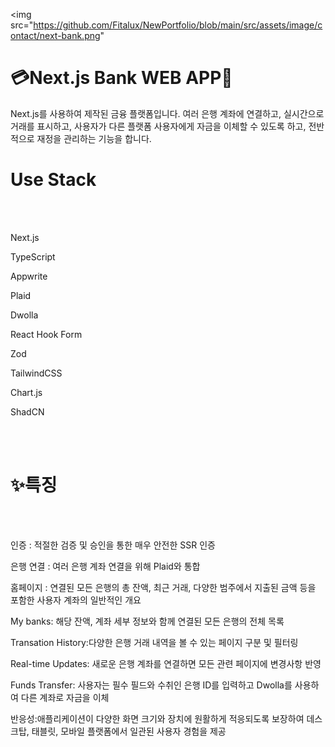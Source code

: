 <img src="https://github.com/Fitalux/NewPortfolio/blob/main/src/assets/image/contact/next-bank.png" 

<h1>💳Next.js Bank WEB APP🏧</h1>
<span>
  Next.js를 사용하여 제작된 금융 플랫폼입니다.
여러 은행 계좌에 연결하고, 실시간으로 거래를 표시하고, 사용자가 다른 플랫폼 사용자에게 자금을 이체할 수 있도록 하고, 전반적으로 재정을 관리하는 기능을 합니다.
</span>
  

<h1>Use Stack</h1><br><br>
<p>Next.js</p>
<p>TypeScript</p>
<p>Appwrite</p>
<p>Plaid</p>
<p>Dwolla</p>
<p>React Hook Form</p>
<p>Zod</p>
<p>TailwindCSS</p>
<p>Chart.js</p>
<p>ShadCN</p><br><br>

<h1>✨특징</h1><br><br>

<p>인증 : 적절한 검증 및 승인을 통한 매우 안전한 SSR 인증</p>
<p>은행 연결 : 여러 은행 계좌 연결을 위해 Plaid와 통합</p>
<p>홈페이지 : 연결된 모든 은행의 총 잔액, 최근 거래, 다양한 범주에서 지출된 금액 등을 포함한 사용자 계좌의 일반적인 개요</p>
<p>My banks: 해당 잔액, 계좌 세부 정보와 함께 연결된 모든 은행의 전체 목록</p>
<p>Transation  History:다양한 은행 거래 내역을 볼 수 있는 페이지 구분 및 필터링</p>
<p>Real-time Updates: 새로운 은행 계좌를 연결하면 모든 관련 페이지에 변경사항 반영</p>
<p>Funds Transfer: 사용자는 필수 필드와 수취인 은행 ID를 입력하고 Dwolla를 사용하여 다른 계좌로 자금을 이체</p>
<p>반응성:애플리케이션이 다양한 화면 크기와 장치에 원활하게 적응되도록 보장하여 데스크탑, 태블릿, 모바일 플랫폼에서 일관된 사용자 경험을 제공</p>


